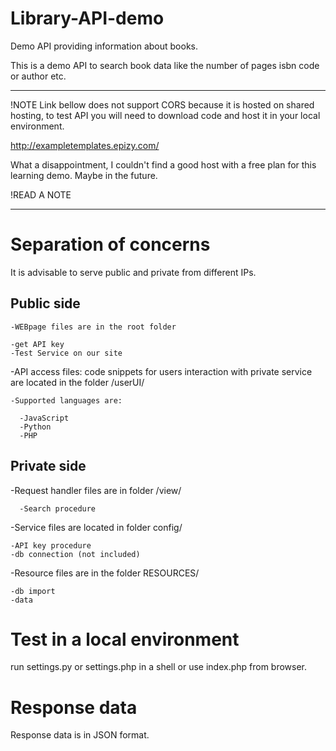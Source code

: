 # Library-API-demo
Demo API providing information about books.

This is a demo API to search book data like the number of pages isbn code or author etc.

***********************************************************************************************************************
!NOTE 
Link bellow does not support CORS because it is hosted on shared hosting, to test API you will need to download code and host it in your local environment.

http://exampletemplates.epizy.com/

What a disappointment, I couldn't find a good host with a free plan for this learning demo. Maybe in the future.

!READ A NOTE
***********************************************************************************************************************


# Separation of concerns

It is advisable to serve public and private from different IPs.


  ## Public side
  
    -WEBpage files are in the root folder   

    -get API key
    -Test Service on our site
  
  
  -API access files:  code snippets for users interaction with private service are located in the folder /userUI/
    
    -Supported languages are:

      -JavaScript
      -Python
      -PHP
        
  
  ## Private side
  
  -Request handler files are in folder /view/
  
      -Search procedure

  
  -Service files are located in folder config/
  
    -API key procedure
    -db connection (not included)
  
  
  -Resource files are in the folder RESOURCES/
  
    -db import
    -data 
    
    

# Test in a local environment
  
  run settings.py or settings.php in a shell or use index.php from browser.
  
# Response data 

  Response data is in JSON format.
    
    

    
    
  
